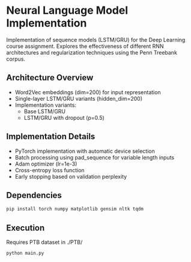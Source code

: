 # Neural Language Model Implementation

Implementation of sequence models (LSTM/GRU) for the Deep Learning course assignment. Explores the effectiveness of different RNN architectures and regularization techniques using the Penn Treebank corpus.

## Architecture Overview
- Word2Vec embeddings (dim=200) for input representation
- Single-layer LSTM/GRU variants (hidden_dim=200)
- Implementation variants:
  * Base LSTM/GRU
  * LSTM/GRU with dropout (p=0.5)

## Implementation Details
- PyTorch implementation with automatic device selection
- Batch processing using pad_sequence for variable length inputs
- Adam optimizer (lr=1e-3)
- Cross-entropy loss function
- Early stopping based on validation perplexity


## Dependencies
```bash
pip install torch numpy matplotlib gensim nltk tqdm
```

## Execution
Requires PTB dataset in ./PTB/
```bash
python main.py
```
